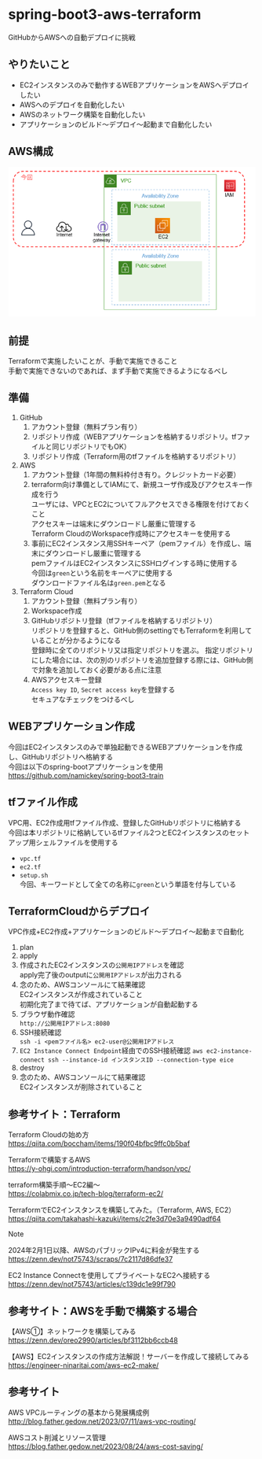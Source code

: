 # spring-boot3-aws-terraform

GitHubからAWSへの自動デプロイに挑戦

## やりたいこと
* EC2インスタンスのみで動作するWEBアプリケーションをAWSへデプロイしたい
* AWSへのデプロイを自動化したい
* AWSのネットワーク構築を自動化したい
* アプリケーションのビルド～デプロイ～起動まで自動化したい

## AWS構成
![AWS構成](aws.png)

## 前提
Terraformで実施したいことが、手動で実施できること  
手動で実施できないのであれば、まず手動で実施できるようになるべし  

## 準備

1. GitHub
	1. アカウント登録（無料プラン有り）
	1. リポジトリ作成（WEBアプリケーションを格納するリポジトリ。tfファイルと同じリポジトリでもOK）
	1. リポジトリ作成（Terraform用のtfファイルを格納するリポジトリ）
1. AWS
	1. アカウント登録（1年間の無料枠付き有り。クレジットカード必要）
	1. terraform向け準備としてIAMにて、新規ユーザ作成及びアクセスキー作成を行う  
	   ユーザには、VPCとEC2についてフルアクセスできる権限を付けておくこと  
	   アクセスキーは端末にダウンロードし厳重に管理する  
	   Terraform CloudのWorkspace作成時にアクセスキーを使用する  
	1. 事前にEC2インスタンス用SSHキーペア（pemファイル）を作成し、端末にダウンロードし厳重に管理する  
	   pemファイルはEC2インスタンスにSSHログインする時に使用する  
	   今回は`green`という名前をキーペアに使用する  
	   ダウンロードファイル名は`green.pem`となる  
1. Terraform Cloud
	1. アカウント登録（無料プラン有り）
	1. Workspace作成
	1. GitHubリポジトリ登録（tfファイルを格納するリポジトリ）  
       リポジトリを登録すると、GitHub側のsettingでもTerraformを利用していることが分かるようになる  
	   登録時に全てのリポジトリ又は指定リポジトリを選ぶ。
	   指定リポジトリにした場合には、次の別のリポジトリを追加登録する際には、GitHub側で対象を追加しておく必要がある点に注意  
	1. AWSアクセスキー登録  
	   `Access key ID`, `Secret access key`を登録する  
	   セキュアなチェックをつけるべし  


## WEBアプリケーション作成
今回はEC2インスタンスのみで単独起動できるWEBアプリケーションを作成し、GitHubリポジトリへ格納する  
今回は以下のspring-bootアプリケーションを使用  
https://github.com/namickey/spring-boot3-train  


## tfファイル作成
VPC用、EC2作成用tfファイル作成、登録したGitHubリポジトリに格納する  
今回は本リポジトリに格納しているtfファイル2つとEC2インスタンスのセットアップ用シェルファイルを使用する  
* `vpc.tf`  
* `ec2.tf`  
* `setup.sh`  
今回、キーワードとして全ての名称に`green`という単語を付与している  

## TerraformCloudからデプロイ
VPC作成+EC2作成+アプリケーションのビルド～デプロイ～起動まで自動化  

1. plan
1. apply
1. 作成されたEC2インスタンスの`公開用IPアドレス`を確認  
   apply完了後のoutputに`公開用IPアドレス`が出力される  
1. 念のため、AWSコンソールにて結果確認  
   EC2インスタンスが作成されていること  
   初期化完了まで待てば、アプリケーションが自動起動する  
1. ブラウザ動作確認  
   `http://公開用IPアドレス:8080`
1. SSH接続確認  
   `ssh -i <pemファイル名> ec2-user@公開用IPアドレス`
1. `EC2 Instance Connect Endpoint`経由でのSSH接続確認
   `aws ec2-instance-connect ssh --instance-id インスタンスID --connection-type eice`
1. destroy
1. 念のため、AWSコンソールにて結果確認  
   EC2インスタンスが削除されていること  

## 参考サイト：Terraform

Terraform Cloudの始め方  
https://qiita.com/boccham/items/190f04bfbc9ffc0b5baf  

Terraformで構築するAWS  
https://y-ohgi.com/introduction-terraform/handson/vpc/  

terraform構築手順〜EC2編〜  
https://colabmix.co.jp/tech-blog/terraform-ec2/  

TerraformでEC2インスタンスを構築してみた。（Terraform, AWS, EC2）  
https://qiita.com/takahashi-kazuki/items/c2fe3d70e3a9490adf64  

> [!NOTE]
> 2024年2月1日以降、AWSのパブリックIPv4に料金が発生する  
> https://zenn.dev/not75743/scraps/7c2117d86dfe37  
>
> EC2 Instance Connectを使用してプライベートなEC2へ接続する  
> https://zenn.dev/not75743/articles/c139dc1e99f790  

## 参考サイト：AWSを手動で構築する場合

【AWS①】ネットワークを構築してみる  
https://zenn.dev/oreo2990/articles/bf3112bb6ccb48  

【AWS】EC2インスタンスの作成方法解説！サーバーを作成して接続してみる  
https://engineer-ninaritai.com/aws-ec2-make/  

## 参考サイト

AWS VPCルーティングの基本から発展構成例  
http://blog.father.gedow.net/2023/07/11/aws-vpc-routing/  

AWSコスト削減とリソース管理  
https://blog.father.gedow.net/2023/08/24/aws-cost-saving/  
